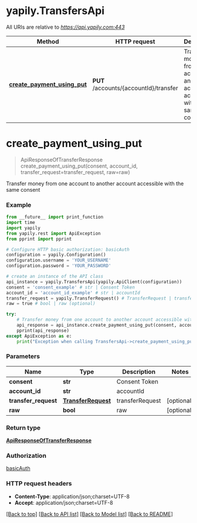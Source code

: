 # yapily.TransfersApi

All URIs are relative to *https://api.yapily.com:443*

Method | HTTP request | Description
------------- | ------------- | -------------
[**create_payment_using_put**](TransfersApi.md#create_payment_using_put) | **PUT** /accounts/{accountId}/transfer | Transfer money from one account to another account accessible with the same consent


# **create_payment_using_put**
> ApiResponseOfTransferResponse create_payment_using_put(consent, account_id, transfer_request=transfer_request, raw=raw)

Transfer money from one account to another account accessible with the same consent

### Example
```python
from __future__ import print_function
import time
import yapily
from yapily.rest import ApiException
from pprint import pprint

# Configure HTTP basic authorization: basicAuth
configuration = yapily.Configuration()
configuration.username = 'YOUR_USERNAME'
configuration.password = 'YOUR_PASSWORD'

# create an instance of the API class
api_instance = yapily.TransfersApi(yapily.ApiClient(configuration))
consent = 'consent_example' # str | Consent Token
account_id = 'account_id_example' # str | accountId
transfer_request = yapily.TransferRequest() # TransferRequest | transferRequest (optional)
raw = true # bool | raw (optional)

try:
    # Transfer money from one account to another account accessible with the same consent
    api_response = api_instance.create_payment_using_put(consent, account_id, transfer_request=transfer_request, raw=raw)
    pprint(api_response)
except ApiException as e:
    print("Exception when calling TransfersApi->create_payment_using_put: %s\n" % e)
```

### Parameters

Name | Type | Description  | Notes
------------- | ------------- | ------------- | -------------
 **consent** | **str**| Consent Token | 
 **account_id** | **str**| accountId | 
 **transfer_request** | [**TransferRequest**](TransferRequest.md)| transferRequest | [optional] 
 **raw** | **bool**| raw | [optional] 

### Return type

[**ApiResponseOfTransferResponse**](ApiResponseOfTransferResponse.md)

### Authorization

[basicAuth](../README.md#basicAuth)

### HTTP request headers

 - **Content-Type**: application/json;charset=UTF-8
 - **Accept**: application/json;charset=UTF-8

[[Back to top]](#) [[Back to API list]](../README.md#documentation-for-api-endpoints) [[Back to Model list]](../README.md#documentation-for-models) [[Back to README]](../README.md)


